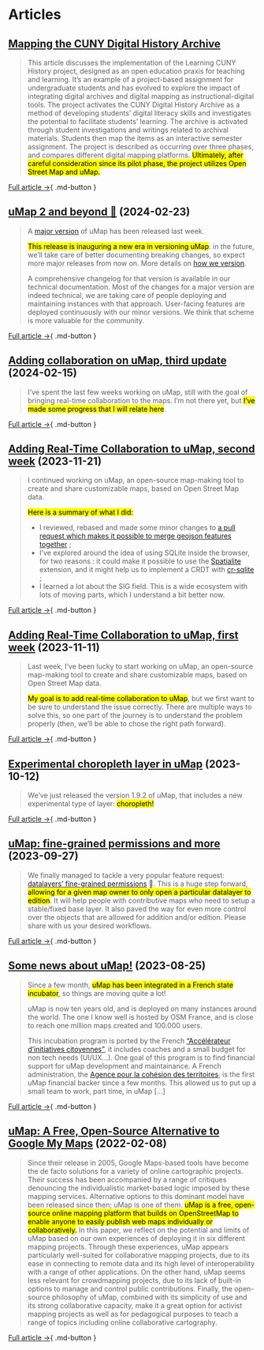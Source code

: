 # Articles


## [Mapping the CUNY Digital History Archive](https://cuny.manifoldapp.org/read/mapping-the-cuny-digital-history-archive/section/915d4bf3-33a0-4e46-b542-3ad767aeed2f)

> This article discusses the implementation of the Learning CUNY History project, designed as an open education praxis for teaching and learning. It’s an example of a project-based assignment for undergraduate students and has evolved to explore the impact of integrating digital archives and digital mapping as instructional-digital tools. The project activates the CUNY Digital History Archive as a method of developing students’ digital literacy skills and investigates the potential to facilitate students’ learning. The archive is activated through student investigations and writings related to archival materials. Students then map the items as an interactive semester assignment. The project is described as occurring over three phases, and compares different digital mapping platforms. <mark>Ultimately, after careful consideration since its pilot phase, the project utilizes Open Street Map and uMap.</mark>

[Full article →](https://cuny.manifoldapp.org/read/mapping-the-cuny-digital-history-archive/section/915d4bf3-33a0-4e46-b542-3ad767aeed2f){ .md-button }


## [uMap 2 and beyond 🚀](https://www.openstreetmap.org/user/David%20Larlet/diary/403560) (2024-02-23)

> A [major version](https://pypi.org/project/umap-project/2.0.0/) of uMap has been released last week.
>
> <mark>This release is inauguring a new era in versioning uMap</mark>: in the future, we’ll take care of better documenting breaking changes, so expect more major releases from now on. More details on [how we version](https://docs.umap-project.org/en/master/release/#when-to-make-a-release).
>
> A comprehensive changelog for that version is available in our technical documentation. Most of the changes for a major version are indeed technical, we are taking care of people deploying and maintaining instances with that approach. User-facing features are deployed continuously with our minor versions. We think that scheme is more valuable for the community.

[Full article →](https://www.openstreetmap.org/user/David%20Larlet/diary/403560){ .md-button }


## [Adding collaboration on uMap, third update](https://blog.notmyidea.org/adding-collaboration-on-umap-third-update.html) (2024-02-15)

> I’ve spent the last few weeks working on uMap, still with the goal of bringing real-time collaboration to the maps. I’m not there yet, but <mark>I’ve made some progress that I will relate here</mark>.

[Full article →](https://blog.notmyidea.org/adding-collaboration-on-umap-third-update.html){ .md-button }


## [Adding Real-Time Collaboration to uMap, second week](https://blog.notmyidea.org/adding-real-time-collaboration-to-umap-second-week.html) (2023-11-21)

> I continued working on uMap, an open-source map-making tool to create and share customizable maps, based on Open Street Map data.
>
> <mark>Here is a summary of what I did:</mark>
>
> * I reviewed, rebased and made some minor changes to [a pull request which makes it possible to merge geojson features together](https://github.com/umap-project/umap/pull/772) ;
> * I’ve explored around the idea of using SQLite inside the browser, for two reasons : it could make it possible to use the [Spatialite](https://www.gaia-gis.it/fossil/libspatialite/index) extension, and it might help us to implement a CRDT with [cr-sqlite](https://github.com/vlcn-io/cr-sqlite) ;
> * I learned a lot about the SIG field. This is a wide ecosystem with lots of moving parts, which I understand a bit better now.

[Full article →](https://blog.notmyidea.org/adding-real-time-collaboration-to-umap-second-week.html){ .md-button }


## [Adding Real-Time Collaboration to uMap, first week](https://blog.notmyidea.org/adding-real-time-collaboration-to-umap-first-week.html) (2023-11-11)

> Last week, I’ve been lucky to start working on uMap, an open-source map-making tool to create and share customizable maps, based on Open Street Map data.
>
> <mark>My goal is to add real-time collaboration to uMap</mark>, but we first want to be sure to understand the issue correctly. There are multiple ways to solve this, so one part of the journey is to understand the problem properly (then, we’ll be able to chose the right path forward).

[Full article →](https://blog.notmyidea.org/adding-real-time-collaboration-to-umap-first-week.html){ .md-button }


## [Experimental choropleth layer in uMap](https://www.openstreetmap.org/user/ybon/diary/402589) (2023-10-12)

> We’ve just released the version 1.9.2 of uMap, that includes a new experimental type of layer: <mark>choropleth!</mark>

[Full article →](https://www.openstreetmap.org/user/ybon/diary/402589){ .md-button }


## [uMap: fine-grained permissions and more](https://www.openstreetmap.org/user/David%20Larlet/diary/402475) (2023-09-27)

> We finally managed to tackle a very popular feature request: [datalayers’ fine-grained permissions](https://github.com/umap-project/umap/pull/1307) 🎉. This is a huge step forward, <mark>allowing for a given map owner to only open a particular datalayer to edition</mark>. It will help people with contributive maps who need to setup a stable/fixed base layer. It also paved the way for even more control over the objects that are allowed for addition and/or edition. Please share with us your desired workflows.

[Full article →](https://www.openstreetmap.org/user/David%20Larlet/diary/402475){ .md-button }


## [Some news about uMap!](https://www.openstreetmap.org/user/ybon/diary/402248) (2023-08-25)

> Since a few month, <mark>uMap has been integrated in a French state incubator</mark>, so things are moving quite a lot!
>
> uMap is now ten years old, and is deployed on many instances around the world. The one I know well is hosted by OSM France, and is close to reach one million maps created and 100.000 users.
>
> This incubation program is ported by the French [“Accélérateur d’initiatives citoyennes”](https://citoyens.transformation.gouv.fr/), it includes coaches and a small budget for non tech needs (UI/UX…). One goal of this program is to find financial support for uMap development and maintainance. A French administration, the [Agence pour la cohésion des territoires](https://agence-cohesion-territoires.gouv.fr/), is the first uMap financial backer since a few months. This allowed us to put up a small team to work, part time, in uMap […]

[Full article →](https://www.openstreetmap.org/user/ybon/diary/402248){ .md-button }


## [uMap: A Free, Open-Source Alternative to Google My Maps](https://cartographicperspectives.org/index.php/journal/article/view/1729) (2022-02-08)

> Since their release in 2005, Google Maps-based tools have become the de facto solutions for a variety of online cartographic projects. Their success has been accompanied by a range of critiques denouncing the individualistic market-based logic imposed by these mapping services. Alternative options to this dominant model have been released since then; uMap is one of them. <mark>uMap is a free, open-source online mapping platform that builds on OpenStreetMap to enable anyone to easily publish web maps individually or collaboratively.</mark> In this paper, we reflect on the potential and limits of uMap based on our own experiences of deploying it in six different mapping projects. Through these experiences, uMap appears particularly well-suited for collaborative mapping projects, due to its ease in connecting to remote data and its high level of interoperability with a range of other applications. On the other hand, uMap seems less relevant for crowdmapping projects, due to its lack of built-in options to manage and control public contributions. Finally, the open-source philosophy of uMap, combined with its simplicity of use and its strong collaborative capacity, make it a great option for activist mapping projects as well as for pedagogical purposes to teach a range of topics including online collaborative cartography.

[Full article →](https://cartographicperspectives.org/index.php/journal/article/view/1729){ .md-button }
